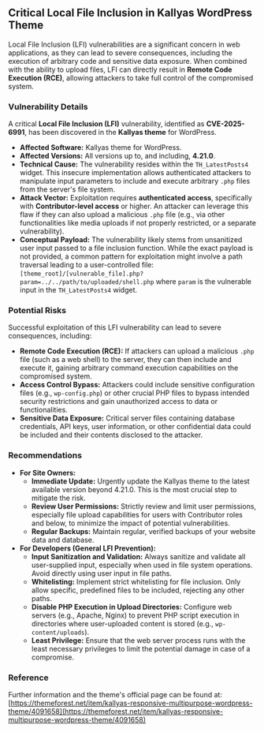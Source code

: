 ## Critical Local File Inclusion in Kallyas WordPress Theme

Local File Inclusion (LFI) vulnerabilities are a significant concern in web applications, as they can lead to severe consequences, including the execution of arbitrary code and sensitive data exposure. When combined with the ability to upload files, LFI can directly result in **Remote Code Execution (RCE)**, allowing attackers to take full control of the compromised system.

### Vulnerability Details

A critical **Local File Inclusion (LFI)** vulnerability, identified as **CVE-2025-6991**, has been discovered in the **Kallyas theme** for WordPress.

*   **Affected Software:** Kallyas theme for WordPress.
*   **Affected Versions:** All versions up to, and including, **4.21.0**.
*   **Technical Cause:** The vulnerability resides within the `TH_LatestPosts4` widget. This insecure implementation allows authenticated attackers to manipulate input parameters to include and execute arbitrary `.php` files from the server's file system.
*   **Attack Vector:** Exploitation requires **authenticated access**, specifically with **Contributor-level access** or higher. An attacker can leverage this flaw if they can also upload a malicious `.php` file (e.g., via other functionalities like media uploads if not properly restricted, or a separate vulnerability).
*   **Conceptual Payload:**
    The vulnerability likely stems from unsanitized user input passed to a file inclusion function. While the exact payload is not provided, a common pattern for exploitation might involve a path traversal leading to a user-controlled file:
    `[theme_root]/[vulnerable_file].php?param=../../path/to/uploaded/shell.php`
    where `param` is the vulnerable input in the `TH_LatestPosts4` widget.

### Potential Risks

Successful exploitation of this LFI vulnerability can lead to severe consequences, including:

*   **Remote Code Execution (RCE):** If attackers can upload a malicious `.php` file (such as a web shell) to the server, they can then include and execute it, gaining arbitrary command execution capabilities on the compromised system.
*   **Access Control Bypass:** Attackers could include sensitive configuration files (e.g., `wp-config.php`) or other crucial PHP files to bypass intended security restrictions and gain unauthorized access to data or functionalities.
*   **Sensitive Data Exposure:** Critical server files containing database credentials, API keys, user information, or other confidential data could be included and their contents disclosed to the attacker.

### Recommendations

*   **For Site Owners:**
    *   **Immediate Update:** Urgently update the Kallyas theme to the latest available version beyond 4.21.0. This is the most crucial step to mitigate the risk.
    *   **Review User Permissions:** Strictly review and limit user permissions, especially file upload capabilities for users with Contributor roles and below, to minimize the impact of potential vulnerabilities.
    *   **Regular Backups:** Maintain regular, verified backups of your website data and database.
*   **For Developers (General LFI Prevention):**
    *   **Input Sanitization and Validation:** Always sanitize and validate all user-supplied input, especially when used in file system operations. Avoid directly using user input in file paths.
    *   **Whitelisting:** Implement strict whitelisting for file inclusion. Only allow specific, predefined files to be included, rejecting any other paths.
    *   **Disable PHP Execution in Upload Directories:** Configure web servers (e.g., Apache, Nginx) to prevent PHP script execution in directories where user-uploaded content is stored (e.g., `wp-content/uploads`).
    *   **Least Privilege:** Ensure that the web server process runs with the least necessary privileges to limit the potential damage in case of a compromise.

### Reference

Further information and the theme's official page can be found at:
[https://themeforest.net/item/kallyas-responsive-multipurpose-wordpress-theme/4091658](https://themeforest.net/item/kallyas-responsive-multipurpose-wordpress-theme/4091658)